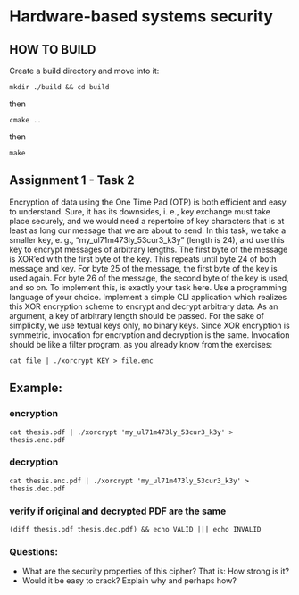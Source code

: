 # Hardware-based systems security

## HOW TO BUILD

Create a build directory and move into it:

`mkdir ./build && cd build`

then

`cmake ..`

then

`make`



## Assignment 1 - Task 2

Encryption of data using the One Time Pad (OTP) is both efficient and easy to understand. Sure,
it has its downsides, i. e., key exchange must take place securely, and we would need a repertoire
of key characters that is at least as long our message that we are about to send.
In this task, we take a smaller key, e. g., “my_ul71m473ly_53cur3_k3y” (length is 24), and use
this key to encrypt messages of arbitrary lengths. The first byte of the message is XOR’ed with
the first byte of the key. This repeats until byte 24 of both message and key. For byte 25 of the
message, the first byte of the key is used again. For byte 26 of the message, the second byte of
the key is used, and so on.
To implement this, is exactly your task here. Use a programming language of your choice.
Implement a simple CLI application which realizes this XOR encryption scheme to encrypt and
decrypt arbitrary data. As an argument, a key of arbitrary length should be passed. For the
sake of simplicity, we use textual keys only, no binary keys.
Since XOR encryption is symmetric, invocation for encryption and decryption is the same.
Invocation should be like a filter program, as you already know from the exercises:

`cat file | ./xorcrypt KEY > file.enc`

## Example:
### encryption
`cat thesis.pdf | ./xorcrypt 'my_ul71m473ly_53cur3_k3y' > thesis.enc.pdf`
### decryption
`cat thesis.enc.pdf | ./xorcrypt 'my_ul71m473ly_53cur3_k3y' > thesis.dec.pdf`
### verify if original and decrypted PDF are the same
`(diff thesis.pdf thesis.dec.pdf) && echo VALID ||| echo INVALID`
### Questions:
- What are the security properties of this cipher? That is: How strong is it?
- Would it be easy to crack? Explain why and perhaps how?
